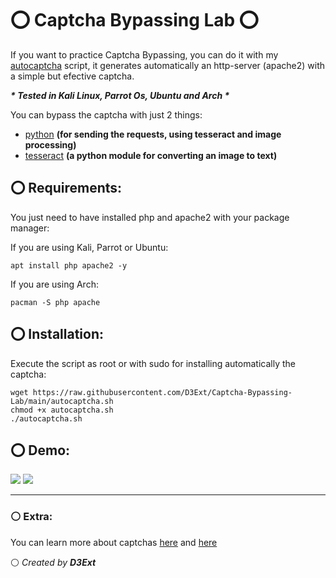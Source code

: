 # ⭕ Captcha Bypassing Lab ⭕

If you want to practice Captcha Bypassing, you can do it with my [autocaptcha](https://raw.githubusercontent.com/D3Ext/Captcha-Bypassing-Lab/main/autocaptcha.sh) script, it generates automatically 
an http-server (apache2) with a simple but efective captcha. 

***\* Tested in Kali Linux, Parrot Os, Ubuntu and Arch \****

You can bypass the captcha with just 2 things:

- [python](https://www.python.org/) **(for sending the requests, using tesseract and image processing)**
- [tesseract](https://github.com/tesseract-ocr/tesseract) **(a python module for converting an image to text)**

## ⭕ Requirements:
You just need to have installed php and apache2 with your package manager:

If you are using Kali, Parrot or Ubuntu:

    apt install php apache2 -y
If you are using Arch:

    pacman -S php apache

## ⭕ Installation:

Execute the script as root or with sudo for installing automatically the captcha:

    wget https://raw.githubusercontent.com/D3Ext/Captcha-Bypassing-Lab/main/autocaptcha.sh
    chmod +x autocaptcha.sh
    ./autocaptcha.sh
    
## ⭕ Demo:

<img src="https://raw.githubusercontent.com/D3Ext/Captcha-Bypassing-Lab/main/images/demo.png">

<img src="https://raw.githubusercontent.com/D3Ext/Captcha-Bypassing-Lab/main/images/captcha.png">

-----------------------------------------------------------------------------------

### ⚪ Extra:

You can learn more about captchas [here](https://www.anura.io/blog/captcha-and-recaptcha-how-fraudsters-bypass-it) and [here](https://book.hacktricks.xyz/pentesting-web/captcha-bypass)

⚪ *Created by ***D3Ext****
